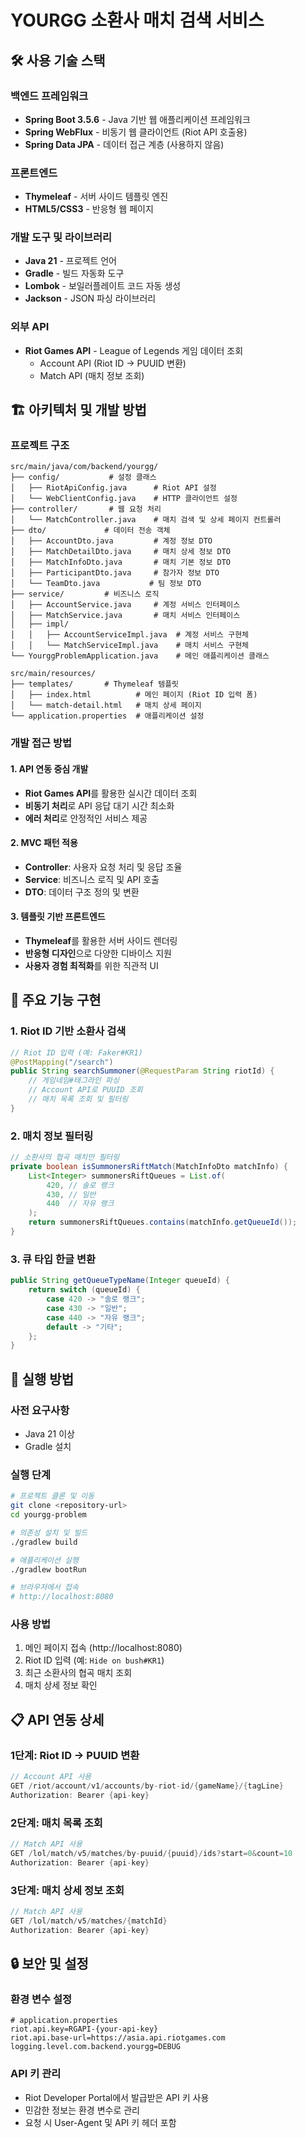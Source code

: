 # YOURGG 소환사 매치 검색 서비스

## 🛠️ 사용 기술 스택

### 백엔드 프레임워크

- **Spring Boot 3.5.6** - Java 기반 웹 애플리케이션 프레임워크
- **Spring WebFlux** - 비동기 웹 클라이언트 (Riot API 호출용)
- **Spring Data JPA** - 데이터 접근 계층 (사용하지 않음)

### 프론트엔드

- **Thymeleaf** - 서버 사이드 템플릿 엔진
- **HTML5/CSS3** - 반응형 웹 페이지

### 개발 도구 및 라이브러리

- **Java 21** - 프로젝트 언어
- **Gradle** - 빌드 자동화 도구
- **Lombok** - 보일러플레이트 코드 자동 생성
- **Jackson** - JSON 파싱 라이브러리

### 외부 API

- **Riot Games API** - League of Legends 게임 데이터 조회
  - Account API (Riot ID → PUUID 변환)
  - Match API (매치 정보 조회)

## 🏗️ 아키텍처 및 개발 방법

### 프로젝트 구조

```
src/main/java/com/backend/yourgg/
├── config/           # 설정 클래스
│   ├── RiotApiConfig.java      # Riot API 설정
│   └── WebClientConfig.java    # HTTP 클라이언트 설정
├── controller/       # 웹 요청 처리
│   └── MatchController.java    # 매치 검색 및 상세 페이지 컨트롤러
├── dto/             # 데이터 전송 객체
│   ├── AccountDto.java         # 계정 정보 DTO
│   ├── MatchDetailDto.java     # 매치 상세 정보 DTO
│   ├── MatchInfoDto.java       # 매치 기본 정보 DTO
│   ├── ParticipantDto.java     # 참가자 정보 DTO
│   └── TeamDto.java           # 팀 정보 DTO
├── service/         # 비즈니스 로직
│   ├── AccountService.java     # 계정 서비스 인터페이스
│   ├── MatchService.java       # 매치 서비스 인터페이스
│   ├── impl/
│   │   ├── AccountServiceImpl.java  # 계정 서비스 구현체
│   │   └── MatchServiceImpl.java    # 매치 서비스 구현체
└── YourggProblemApplication.java    # 메인 애플리케이션 클래스

src/main/resources/
├── templates/       # Thymeleaf 템플릿
│   ├── index.html          # 메인 페이지 (Riot ID 입력 폼)
│   └── match-detail.html   # 매치 상세 페이지
└── application.properties  # 애플리케이션 설정
```

### 개발 접근 방법

#### 1. API 연동 중심 개발

- **Riot Games API**를 활용한 실시간 데이터 조회
- **비동기 처리**로 API 응답 대기 시간 최소화
- **에러 처리**로 안정적인 서비스 제공

#### 2. MVC 패턴 적용

- **Controller**: 사용자 요청 처리 및 응답 조율
- **Service**: 비즈니스 로직 및 API 호출
- **DTO**: 데이터 구조 정의 및 변환

#### 3. 템플릿 기반 프론트엔드

- **Thymeleaf**를 활용한 서버 사이드 렌더링
- **반응형 디자인**으로 다양한 디바이스 지원
- **사용자 경험 최적화**를 위한 직관적 UI

## 🔧 주요 기능 구현

### 1. Riot ID 기반 소환사 검색

```java
// Riot ID 입력 (예: Faker#KR1)
@PostMapping("/search")
public String searchSummoner(@RequestParam String riotId) {
    // 게임네임#태그라인 파싱
    // Account API로 PUUID 조회
    // 매치 목록 조회 및 필터링
}
```

### 2. 매치 정보 필터링

```java
// 소환사의 협곡 매치만 필터링
private boolean isSummonersRiftMatch(MatchInfoDto matchInfo) {
    List<Integer> summonersRiftQueues = List.of(
        420, // 솔로 랭크
        430, // 일반
        440  // 자유 랭크
    );
    return summonersRiftQueues.contains(matchInfo.getQueueId());
}
```

### 3. 큐 타입 한글 변환

```java
public String getQueueTypeName(Integer queueId) {
    return switch (queueId) {
        case 420 -> "솔로 랭크";
        case 430 -> "일반";
        case 440 -> "자유 랭크";
        default -> "기타";
    };
}
```

## 🚀 실행 방법

### 사전 요구사항

- Java 21 이상
- Gradle 설치

### 실행 단계

```bash
# 프로젝트 클론 및 이동
git clone <repository-url>
cd yourgg-problem

# 의존성 설치 및 빌드
./gradlew build

# 애플리케이션 실행
./gradlew bootRun

# 브라우저에서 접속
# http://localhost:8080
```

### 사용 방법

1. 메인 페이지 접속 (http://localhost:8080)
2. Riot ID 입력 (예: `Hide on bush#KR1`)
3. 최근 소환사의 협곡 매치 조회
4. 매치 상세 정보 확인

## 📋 API 연동 상세

### 1단계: Riot ID → PUUID 변환

```java
// Account API 사용
GET /riot/account/v1/accounts/by-riot-id/{gameName}/{tagLine}
Authorization: Bearer {api-key}
```

### 2단계: 매치 목록 조회

```java
// Match API 사용
GET /lol/match/v5/matches/by-puuid/{puuid}/ids?start=0&count=10
Authorization: Bearer {api-key}
```

### 3단계: 매치 상세 정보 조회

```java
// Match API 사용
GET /lol/match/v5/matches/{matchId}
Authorization: Bearer {api-key}
```

## 🔒 보안 및 설정

### 환경 변수 설정

```properties
# application.properties
riot.api.key=RGAPI-{your-api-key}
riot.api.base-url=https://asia.api.riotgames.com
logging.level.com.backend.yourgg=DEBUG
```

### API 키 관리

- Riot Developer Portal에서 발급받은 API 키 사용
- 민감한 정보는 환경 변수로 관리
- 요청 시 User-Agent 및 API 키 헤더 포함
